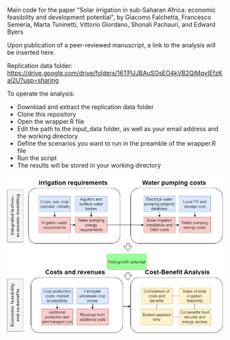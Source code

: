 Main code for the paper "Solar irrigation in sub-Saharan Africa: economic feasibility and development potential", by Giacomo Falchetta, Francesco Semeria, Marta Tuninetti, Vittorio Giordano, Shonali Pachauri, and Edward Byers

Upon publication of a peer-reviewed manuscript, a link to the analysis will be inserted here.

Replication data folder: https://drive.google.com/drive/folders/16TPUJBAuSOsEO4kVB2QjMqvIEfzKaI2U?usp=sharing

To operate the analysis:
- Download and extract the replication data folder
- Clone this repository
- Open the wrapper.R file
- Edit the path to the input_data folder, as well as your email address and the working directory
- Define the scenarios you want to run in the preamble of the wrapper.R file
- Run the script
- The results will be stored in your working directory

![alt text](./framework.png)
